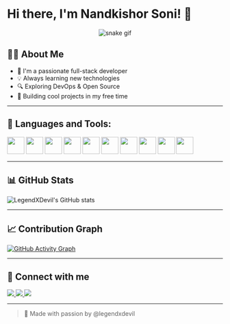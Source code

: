 # Hi there, I'm Nandkishor Soni! 👋

<p align="center">
  <img src="[https://raw.githubusercontent.com/legendxdevil/legendxdevil/output/snake.svg](https://raw.githubusercontent.com/legendxdevil/legendxdevil/output/snake.svg)" alt="snake gif" />
</p>

## 👨‍💼 About Me

* 🚀 I'm a passionate full-stack developer
* 💡 Always learning new technologies
* 🔍 Exploring DevOps & Open Source
* 🌟 Building cool projects in my free time

---

## 🔧 Languages and Tools:

<p align="left">
  <img src="https://cdn.jsdelivr.net/gh/devicons/devicon/icons/javascript/javascript-original.svg" width="40"/>
  <img src="https://cdn.jsdelivr.net/gh/devicons/devicon/icons/typescript/typescript-original.svg" width="40"/>
  <img src="https://cdn.jsdelivr.net/gh/devicons/devicon/icons/react/react-original.svg" width="40"/>
  <img src="https://cdn.jsdelivr.net/gh/devicons/devicon/icons/nodejs/nodejs-original.svg" width="40"/>
  <img src="https://cdn.jsdelivr.net/gh/devicons/devicon/icons/mongodb/mongodb-original.svg" width="40"/>
  <img src="https://cdn.jsdelivr.net/gh/devicons/devicon/icons/docker/docker-original.svg" width="40"/>
  <img src="https://cdn.jsdelivr.net/gh/devicons/devicon/icons/postgresql/postgresql-original.svg" width="40"/>
  <img src="https://cdn.jsdelivr.net/gh/devicons/devicon/icons/redis/redis-original.svg" width="40"/>
  <img src="https://cdn.jsdelivr.net/gh/devicons/devicon/icons/github/github-original.svg" width="40"/>
  <img src="https://cdn.jsdelivr.net/gh/devicons/devicon/icons/git/git-original.svg" width="40"/>
</p>

---

## 📊 GitHub Stats

![LegendXDevil's GitHub stats](https://github-readme-stats.vercel.app/api?username=legendxdevil\&show_icons=true\&theme=tokyonight)

---

## 📈 Contribution Graph

[![GitHub Activity Graph](https://github-readme-activity-graph.vercel.app/graph?username=legendxdevil\&theme=react-dark)](https://github.com/ashutosh00710/github-readme-activity-graph)

---

## 🔗 Connect with me

<p align="left">
  <a href="https://linkedin.com/in/your-link" target="_blank">
    <img src="https://img.shields.io/badge/LinkedIn-blue?style=for-the-badge&logo=linkedin"/>
  </a>
  <a href="https://youtube.com/@yourchannel" target="_blank">
    <img src="https://img.shields.io/badge/YouTube-red?style=for-the-badge&logo=youtube"/>
  </a>
  <a href="https://twitter.com/yourprofile" target="_blank">
    <img src="https://img.shields.io/badge/Twitter-blue?style=for-the-badge&logo=twitter"/>
  </a>
</p>

---

> 🌟 Made with passion by @legendxdevil
